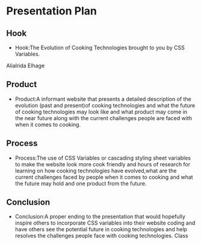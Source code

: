 # Presentation Plan

## Hook
* <p>Hook:The Evolution of Cooking Technologies brought to you by CSS Variables.
Alialrida Elhage </p>

## Product
* Product:A informant website that presents a detailed description of the evolution (past and present)of cooking technologies and what the future of cooking technologies may look like and what product may come in the near future along with the current challenges people are faced with when it comes to cooking.


## Process
* Process:The use of CSS Variables or cascading styling sheet variables to make the website look more cook friendly and hours of research for learning on how cooking technologies have evolved,what are the current challenges faced by people when it comes to cooking and what the future may hold and one product from the future.


## Conclusion
* Conclusion:A proper ending to the presentation that would hopefully inspire others to incorporate CSS variables into their website coding and have others see the potential future in cooking technologies and help resolves the challenges people face with cooking technologies.
Class

<!-- EXAMPLE

## Hook
* Verbal riddle of GGD

## Product
* GIF/Demo of example/non-example

## Process
* Flowchart of plan
  * MVP: noun -> door -> yes/no
  * Beyond MVP: noun -> word relation API -> noun API -> yes/no, with counterexample
* Code snippets of:
  * MVP
  * Both APIs
  * Challenge with API keys

## Conclusion
* [URL to project]
* Takeaways
  * Less = more: the heart of the riddle was one line of code; it obviously took more to make the entire thing work, but one complicated line of regular expressions was essentially the solution to the riddle
  * Expect the unexpected: it’s important to budget time for things you don’t account for; for example, I didn’t consider the fact that I would need another entire API to detect nouns
  * Determination is key: ironically enough, I had to make my API keys private. At first, it didn’t seem like it was possible, which meant I couldn’t publish my app. But after all of that hard work, I was determined to find a solution, and I found it in config variables.
* "Presentation can’t, but a speech can"


-->
